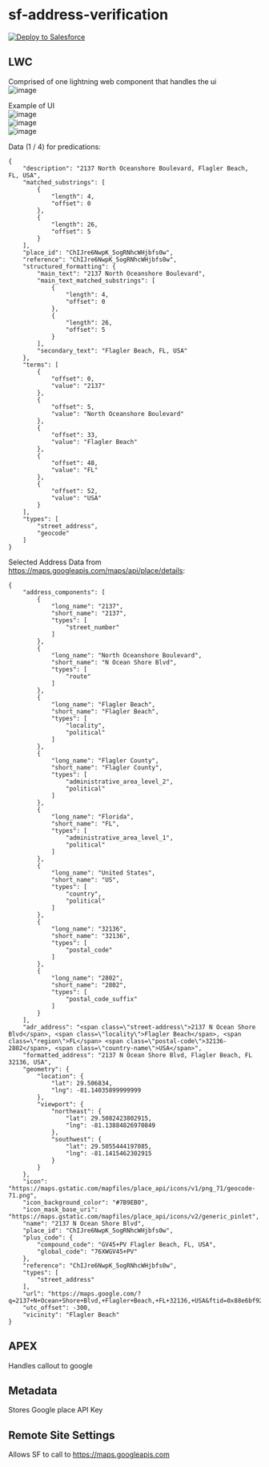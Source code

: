 # sf-address-verification

<a href="https://githubsfdeploy.herokuapp.com?owner=effordDev&repo=sf-address-verification">
  <img alt="Deploy to Salesforce"
       src="https://raw.githubusercontent.com/afawcett/githubsfdeploy/master/deploy.png">
</a>

## LWC
Comprised of one lightning web component that handles the ui  
![image](https://user-images.githubusercontent.com/36901822/147955790-b3c9783b-b4fe-4353-95b6-2acb4954aa74.png)  

Example of UI  
![image](https://user-images.githubusercontent.com/36901822/147955960-76bb928f-1be2-45f1-b455-7b684b28c5ab.png)  
![image](https://user-images.githubusercontent.com/36901822/147956019-7075b503-e4cd-4ba2-9472-a696a7bf4602.png)  
![image](https://user-images.githubusercontent.com/36901822/147957054-100d63cf-5727-4108-8415-755dcb200668.png)


Data (1 / 4) for predications:
```
{
    "description": "2137 North Oceanshore Boulevard, Flagler Beach, FL, USA",
    "matched_substrings": [
        {
            "length": 4,
            "offset": 0
        },
        {
            "length": 26,
            "offset": 5
        }
    ],
    "place_id": "ChIJre6NwpK_5ogRNhcWHjbfs0w",
    "reference": "ChIJre6NwpK_5ogRNhcWHjbfs0w",
    "structured_formatting": {
        "main_text": "2137 North Oceanshore Boulevard",
        "main_text_matched_substrings": [
            {
                "length": 4,
                "offset": 0
            },
            {
                "length": 26,
                "offset": 5
            }
        ],
        "secondary_text": "Flagler Beach, FL, USA"
    },
    "terms": [
        {
            "offset": 0,
            "value": "2137"
        },
        {
            "offset": 5,
            "value": "North Oceanshore Boulevard"
        },
        {
            "offset": 33,
            "value": "Flagler Beach"
        },
        {
            "offset": 48,
            "value": "FL"
        },
        {
            "offset": 52,
            "value": "USA"
        }
    ],
    "types": [
        "street_address",
        "geocode"
    ]
}
```
Selected Address Data from https://maps.googleapis.com/maps/api/place/details:
```
{
    "address_components": [
        {
            "long_name": "2137",
            "short_name": "2137",
            "types": [
                "street_number"
            ]
        },
        {
            "long_name": "North Oceanshore Boulevard",
            "short_name": "N Ocean Shore Blvd",
            "types": [
                "route"
            ]
        },
        {
            "long_name": "Flagler Beach",
            "short_name": "Flagler Beach",
            "types": [
                "locality",
                "political"
            ]
        },
        {
            "long_name": "Flagler County",
            "short_name": "Flagler County",
            "types": [
                "administrative_area_level_2",
                "political"
            ]
        },
        {
            "long_name": "Florida",
            "short_name": "FL",
            "types": [
                "administrative_area_level_1",
                "political"
            ]
        },
        {
            "long_name": "United States",
            "short_name": "US",
            "types": [
                "country",
                "political"
            ]
        },
        {
            "long_name": "32136",
            "short_name": "32136",
            "types": [
                "postal_code"
            ]
        },
        {
            "long_name": "2802",
            "short_name": "2802",
            "types": [
                "postal_code_suffix"
            ]
        }
    ],
    "adr_address": "<span class=\"street-address\">2137 N Ocean Shore Blvd</span>, <span class=\"locality\">Flagler Beach</span>, <span class=\"region\">FL</span> <span class=\"postal-code\">32136-2802</span>, <span class=\"country-name\">USA</span>",
    "formatted_address": "2137 N Ocean Shore Blvd, Flagler Beach, FL 32136, USA",
    "geometry": {
        "location": {
            "lat": 29.506834,
            "lng": -81.14035899999999
        },
        "viewport": {
            "northeast": {
                "lat": 29.5082423802915,
                "lng": -81.13884826970849
            },
            "southwest": {
                "lat": 29.5055444197085,
                "lng": -81.1415462302915
            }
        }
    },
    "icon": "https://maps.gstatic.com/mapfiles/place_api/icons/v1/png_71/geocode-71.png",
    "icon_background_color": "#7B9EB0",
    "icon_mask_base_uri": "https://maps.gstatic.com/mapfiles/place_api/icons/v2/generic_pinlet",
    "name": "2137 N Ocean Shore Blvd",
    "place_id": "ChIJre6NwpK_5ogRNhcWHjbfs0w",
    "plus_code": {
        "compound_code": "GV45+PV Flagler Beach, FL, USA",
        "global_code": "76XWGV45+PV"
    },
    "reference": "ChIJre6NwpK_5ogRNhcWHjbfs0w",
    "types": [
        "street_address"
    ],
    "url": "https://maps.google.com/?q=2137+N+Ocean+Shore+Blvd,+Flagler+Beach,+FL+32136,+USA&ftid=0x88e6bf92c28deead:0x4cb3df361e161736",
    "utc_offset": -300,
    "vicinity": "Flagler Beach"
}
```

## APEX
Handles callout to google
## Metadata
Stores Google place API Key
## Remote Site Settings
Allows SF to call to https://maps.googleapis.com
